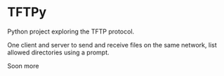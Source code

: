 # TFTPy
Python project exploring the TFTP protocol. 

One client and server to send and receive files on the same network, list allowed directories using a prompt.

Soon more
